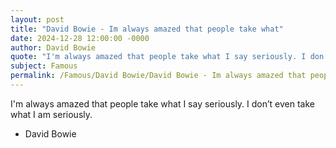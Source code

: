 ```yaml
---
layout: post
title: "David Bowie - Im always amazed that people take what"
date: 2024-12-28 12:00:00 -0000
author: David Bowie
quote: "I'm always amazed that people take what I say seriously. I don’t even take what I am seriously."
subject: Famous
permalink: /Famous/David Bowie/David Bowie - Im always amazed that people take what
---
```


I'm always amazed that people take what I say seriously. I don’t even take what I am seriously.

- David Bowie
